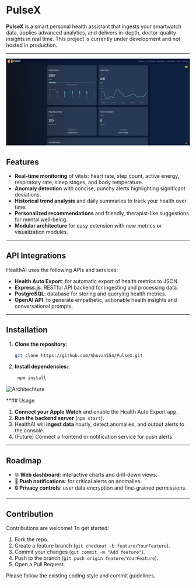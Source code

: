 # PulseX

**PulseX** is a smart personal health assistant that ingests your smartwatch data, applies advanced analytics, and delivers in-depth, doctor-quality insights in real time. This project is currently under development and not hosted in production.

---
![PulseX App](demo.png)

## Features

- **Real-time monitoring** of vitals: heart rate, step count, active energy, respiratory rate, sleep stages, and body temperature.  
- **Anomaly detection** with concise, punchy alerts highlighting significant deviations.  
- **Historical trend analysis** and daily summaries to track your health over time.  
- **Personalized recommendations** and friendly, therapist-like suggestions for mental well-being.  
- **Modular architecture** for easy extension with new metrics or visualization modules.

---

## API Integrations

HealthAI uses the following APIs and services:

- **Health Auto Export**: for automatic export of health metrics to JSON.  
- **Express.js**: RESTful API backend for ingesting and processing data.  
- **PostgreSQL**: database for storing and querying health metrics.  
- **OpenAI API**: to generate empathetic, actionable health insights and conversational prompts.

---

## Installation

1. **Clone the repository**:  
   ```bash
   git clone https://github.com/Shovan554/PulseX.git
   
2. **Install dependencies:**:  
   ```bash
    npm install

![Architechture](architechture.png)

**## Usage

1. **Connect your Apple Watch** and enable the Health Auto Export app.  
2. **Run the backend server** (`npm start`).  
3. HealthAI will **ingest data** hourly, detect anomalies, and output alerts to the console.  
4. (Future) Connect a frontend or notification service for push alerts.

---

## Roadmap

- 🌐 **Web dashboard**: interactive charts and drill-down views.   
- 🔔 **Push notifications**: for critical alerts on anomalies.  
- 🔒 **Privacy controls**: user data encryption and fine-grained permissions.

---

## Contribution

Contributions are welcome! To get started:

1. Fork the repo.  
2. Create a feature branch (`git checkout -b feature/YourFeature`).  
3. Commit your changes (`git commit -m "Add feature"`).  
4. Push to the branch (`git push origin feature/YourFeature`).  
5. Open a Pull Request.

Please follow the existing coding style and commit guidelines.  
